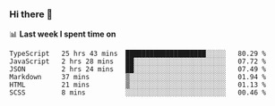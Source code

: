 ### Hi there 👋

<!--
**DBvc/DBvc** is a ✨ _special_ ✨ repository because its `README.md` (this file) appears on your GitHub profile.

Here are some ideas to get you started:

- 🔭 I’m currently working on ...
- 🌱 I’m currently learning ...
- 👯 I’m looking to collaborate on ...
- 🤔 I’m looking for help with ...
- 💬 Ask me about ...
- 📫 How to reach me: ...
- 😄 Pronouns: ...
- ⚡ Fun fact: ...
-->

📊 **Last week I spent time on**
<!--START_SECTION:waka-->

```text
TypeScript   25 hrs 43 mins  ████████████████████░░░░░   80.29 %
JavaScript   2 hrs 28 mins   ██░░░░░░░░░░░░░░░░░░░░░░░   07.72 %
JSON         2 hrs 24 mins   ██░░░░░░░░░░░░░░░░░░░░░░░   07.49 %
Markdown     37 mins         ▒░░░░░░░░░░░░░░░░░░░░░░░░   01.94 %
HTML         21 mins         ▒░░░░░░░░░░░░░░░░░░░░░░░░   01.13 %
SCSS         8 mins          ░░░░░░░░░░░░░░░░░░░░░░░░░   00.46 %
```

<!--END_SECTION:waka-->
